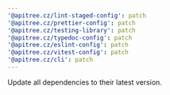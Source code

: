 ```yaml
---
'@apitree.cz/lint-staged-config': patch
'@apitree.cz/prettier-config': patch
'@apitree.cz/testing-library': patch
'@apitree.cz/typedoc-config': patch
'@apitree.cz/eslint-config': patch
'@apitree.cz/vitest-config': patch
'@apitree.cz/cli': patch
---
```


Update all dependencies to their latest version.

